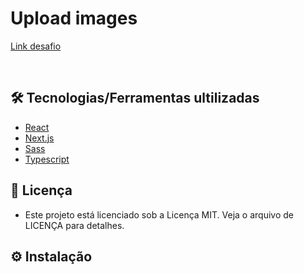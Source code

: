# Upload images

[Link desafio](https://www.frontendmentor.io/challenges/ip-address-tracker-I8-0yYAH0)

&nbsp;

## 🛠️ Tecnologias/Ferramentas ultilizadas

* [React](https://pt-br.reactjs.org/E)
* [Next.js](https://nextjs.org/)
* [Sass](https://sass-lang.com/documentation)
* [Typescript](https://www.typescriptlang.org/docs/)

## 📝 Licença
- Este projeto está licenciado sob a Licença MIT. Veja o arquivo de LICENÇA para detalhes.
## ⚙️ Instalação
